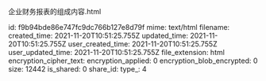 企业财务报表的组成内容.html

id: f9b94bde86e747fc9dc766b127e8d79f
mime: text/html
filename: 
created_time: 2021-11-20T10:51:25.755Z
updated_time: 2021-11-20T10:51:25.755Z
user_created_time: 2021-11-20T10:51:25.755Z
user_updated_time: 2021-11-20T10:51:25.755Z
file_extension: html
encryption_cipher_text: 
encryption_applied: 0
encryption_blob_encrypted: 0
size: 12442
is_shared: 0
share_id: 
type_: 4
